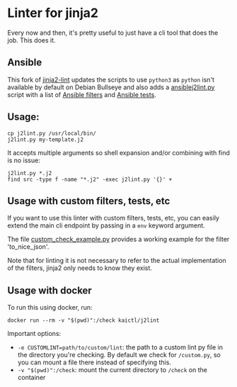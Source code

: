 # Linter for jinja2 #

Every now and then, it's pretty useful to just have a cli tool that does the job. This does it.

## Ansible ##

This fork of [jinja2-lint](https://github.com/drm/jinja2-lint) updates the
scripts to use `python3` as `python` isn't available by default on Debian
Bullseye and also adds a [ansiblej2lint.py](ansiblej2lint.py) script with a
list of [Ansible
filters](https://docs.ansible.com/ansible/latest/user_guide/playbooks_filters.html)
and [Ansible
tests](https://docs.ansible.com/ansible/latest/user_guide/playbooks_tests.html).

## Usage: ##
```
cp j2lint.py /usr/local/bin/
j2lint.py my-template.j2
```

It accepts multiple arguments so shell expansion and/or combining with find is no issue:

```
j2lint.py *.j2
find src -type f -name "*.j2" -exec j2lint.py '{}' +
```

## Usage with custom filters, tests, etc ##

If you want to use this linter with custom filters, tests, etc, you can easily
extend the main cli endpoint by passing in a `env` keyword argument.

The file [custom_check_example.py](custom_check_example.py) provides a working example for the filter
'to_nice_json'. 

Note that for linting it is not necessary to refer to the actual implementation
of the filters, jinja2 only needs to know they exist.

## Usage with docker ##

To run this using docker, run:

```
docker run --rm -v "$(pwd)":/check kaictl/j2lint
```

Important options:

* `-e CUSTOMLINT=path/to/custom/lint`: the path to a custom lint py file in the directory you're checking.
  By default we check for `/custom.py`, so you can mount a file there instead of specifying this.
* `-v "$(pwd)":/check`: mount the current directory to `/check` on the container
